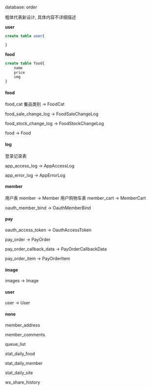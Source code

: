 database: order

粗体代表新设计, 具体内容不详细描述



**user**

``` sql
create table user{

}
```



**food**

``` sql
create table food{
	name
	price
	img
}
```









#### food

food_cat	餐品类别 ->  FoodCat



food_sale_change_log -> FoodSaleChangeLog



food_stock_change_log -> FoodStockChangeLog



food -> Food



#### log
登录记录表

app_access_log -> AppAccessLog



app_error_log -> AppErrorLog



#### member
用户表
member -> Member
用户购物车表
member_cart -> MemberCart

oauth_member_bind -> OauthMemberBind



#### pay

oauth_access_token -> OauthAccessToken

pay_order -> PayOrder

pay_order_callback_data -> PayOrderCallbackData

pay_order_item -> PayOrderItem



#### image

images -> Image



#### user

user -> User



#### none

member_address

member_comments

queue_list

stat_daily_food

stat_daily_member

stat_daily_site

wx_share_history





















